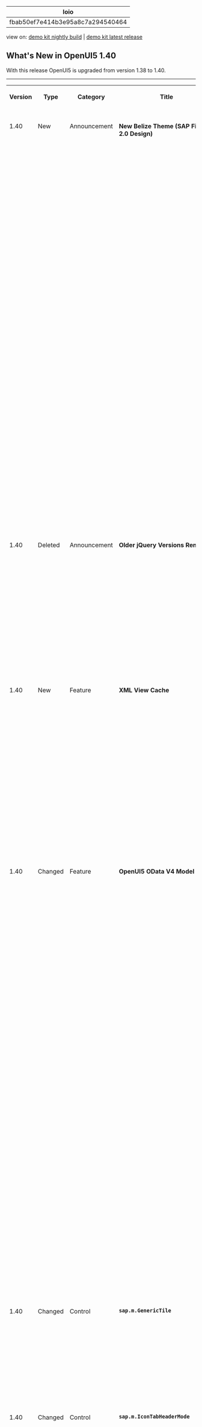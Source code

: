 <!-- loiofbab50ef7e414b3e95a8c7a294540464 -->

| loio |
| -----|
| fbab50ef7e414b3e95a8c7a294540464 |

<div id="loio">

view on: [demo kit nightly build](https://sdk.openui5.org/nightly/#/topic/fbab50ef7e414b3e95a8c7a294540464) | [demo kit latest release](https://sdk.openui5.org/topic/fbab50ef7e414b3e95a8c7a294540464)</div>

## What's New in OpenUI5 1.40

With this release OpenUI5 is upgraded from version 1.38 to 1.40.

****


<table>
<tr>
<th valign="top">

Version

</th>
<th valign="top">

Type

</th>
<th valign="top">

Category

</th>
<th valign="top">

Title

</th>
<th valign="top">

Description

</th>
<th valign="top">

Action

</th>
<th valign="top">

Available as of

</th>
</tr>
<tr>
<td valign="top">

1.40 

</td>
<td valign="top">

New 

</td>
<td valign="top">

Announcement 

</td>
<td valign="top">

**New Belize Theme \(SAP Fiori 2.0 Design\)** 

</td>
<td valign="top">

**New Belize Theme \(SAP Fiori 2.0 Design\)**

The new Belize theme \(`sap_belize`\) has been introduced and replaces Blue Crystal \(`sap_bluecrystal`\) as the default theme. Blue Crystal is only supported until version 1.38. Note that Blue Crystal will remain supported for at least two more years in the 1.38 release branch, which is a long-term maintenance branch.

> ### Caution:  
> The Belize theme does not support deprecated libraries such as `sap.ui.commons`, or `sap.ui.ux3` \(see [Deprecated Themes and Libraries](Deprecated_Themes_and_Libraries_a87ca84.md)\).
> 
> Custom themes based on `sap_bluecrystal` are no longer supported with 1.40 or higher. Furthermore, custom themes cannot be converted to Belize automatically, you will have to adapt them manually.
> 
> Belize does not support the same set of theme parameters as Blue Crystal. If you use custom themes or custom controls, check whether all parameters you use are still supported.

> ### Note:  
> Sorry! Many of the examples, tutorials, and screenshots in this documentation still use Blue Crystal \(`sap_bluecrystal`\). Since there are so many, we simply could not manage to update those. Please keep in mind that you should use Belize \(`sap_belize`\) instead.

<sub>New•Announcement•Info Only•1.40</sub>

</td>
<td valign="top">

Info Only

</td>
<td valign="top">

2016-08-24

</td>
</tr>
<tr>
<td valign="top">

1.40 

</td>
<td valign="top">

Deleted 

</td>
<td valign="top">

Announcement 

</td>
<td valign="top">

**Older jQuery Versions Removed** 

</td>
<td valign="top">

**Older jQuery Versions Removed**

As of this version, OpenUI5 only contains one version of jQuery \(the current version is 2.2.3\). This standard version is always used when no other jQuery version is included in the bootstrap of an app. If you need a specific jQuery version for your app, add and load it explicitly as described in [noJQuery Variant for Bootstrapping](noJQuery_Variant_for_Bootstrapping_91f1dd0.md). Check the console for the related warning message if you are unsure which version you are using.

<sub>Deleted•Announcement•Info Only•1.40</sub>

</td>
<td valign="top">

Info Only 

</td>
<td valign="top">

2016-08-24

</td>
</tr>
<tr>
<td valign="top">

1.40 

</td>
<td valign="top">

New 

</td>
<td valign="top">

Feature 

</td>
<td valign="top">

**XML View Cache** 

</td>
<td valign="top">

**XML View Cache**

You can use a caching mechanism to speed up processing times of XML views that make heavy use of the preprocessor feature. To make sure that the cache always contains the latest view data, invalidate the cache whenever the data that is needed for preprocessing changes. When the cache is invalidated, all resources are processed again and the cache gets filled with new data. For more information, see [XML View Cache](XML_View_Cache_3d85d5e.md).

Parts of this feature are currently still experimental! For more information, see [API Reference: `sap.ui.xmlview`](https://sdk.openui5.org/api/sap.ui/methods/sap.ui.xmlview).

<sub>New•Feature•Info Only•1.40</sub>

</td>
<td valign="top">

Info Only 

</td>
<td valign="top">

2016-08-24

</td>
</tr>
<tr>
<td valign="top">

1.40 

</td>
<td valign="top">

Changed 

</td>
<td valign="top">

Feature 

</td>
<td valign="top">

**OpenUI5 OData V4 Model** 

</td>
<td valign="top">

**OpenUI5 OData V4 Model**

The second version of the OpenUI5 OData V4 model introduces the following features:

-   Server-side sorting and filtering integrated in the OpenUI5 programming model

-   Reset changes functionality for batch groups

-   List bindings and context bindings with relative paths can read their own data

-   Context objects as an API

-   Support for contained entities


> ### Restriction:  
> Due to the limited feature scope of this version of the OpenUI5 OData V4 model, check that all required features are in place before developing applications. Double check the detailed documentation of the features, as certain parts of a feature may be missing although you might expect these parts as given. While we aimed at being compatible with existing controls, some controls might not work due to small incompatibilities compared to `sap.ui.model.odata.(v2.)ODataModel`, or due to missing features in the model \(like tree binding\). The interface for applications has been changed for easier and more efficient use of the model. For a summary of these changes, see [Changes Compared to OData V2 Model](Changes_Compared_to_OData_V2_Model_abd4d7c.md).

For more information, see [OData V4 Model](OData_V4_Model_5de13cf.md), the [API Reference](https://sdk.openui5.org/api/sap.ui.model.odata.v4), and the [Samples](https://sdk.openui5.org/entity/sap.ui.model.odata.v4.ODataModel).

<sub>Changed•Feature•Info Only•1.40</sub>

</td>
<td valign="top">

Info Only 

</td>
<td valign="top">

2016-08-24

</td>
</tr>
<tr>
<td valign="top">

1.40 

</td>
<td valign="top">

Changed 

</td>
<td valign="top">

Control 

</td>
<td valign="top">

**`sap.m.GenericTile`** 

</td>
<td valign="top">

**`sap.m.GenericTile`**

The `GenericTile` control can be implemented as slide tile. The animated content of the slide tile now includes a navigation option to pause the slide show or to navigate forward or backward to the slide. For more information, see the [API Reference](https://sdk.openui5.org/api/sap.m.GenericTile), and the [Sample](https://sdk.openui5.org/entity/sap.m.SlideTile/sample/sap.m.sample.SlideTile).

<sub>Changed•Control•Info Only•1.40</sub>

</td>
<td valign="top">

Info Only 

</td>
<td valign="top">

2016-08-24

</td>
</tr>
<tr>
<td valign="top">

1.40 

</td>
<td valign="top">

Changed 

</td>
<td valign="top">

Control 

</td>
<td valign="top">

**`sap.m.IconTabHeaderMode`** 

</td>
<td valign="top">

**`sap.m.IconTabHeaderMode`**

A new `IconTabBar` property, `headerMode`, has been introduced. It accepts `sap.m.IconTabHeaderMode.Standard` and `sap.m.IconTabHeaderMode.Inline` values. Inline mode forces the tab text and item number to be on the same row. For more information, see the [API Reference](https://sdk.openui5.org/api/sap.m.IconTabHeaderMode), and the [Sample](https://sdk.openui5.org/entity/sap.m.IconTabBar/sample/sap.m.sample.IconTabBarInlineMode).

<sub>Changed•Control•Info Only•1.40</sub>

</td>
<td valign="top">

Info Only 

</td>
<td valign="top">

2016-08-24

</td>
</tr>
<tr>
<td valign="top">

1.40 

</td>
<td valign="top">

Changed 

</td>
<td valign="top">

Control 

</td>
<td valign="top">

**`sap.m.Page`** 

</td>
<td valign="top">

**`sap.m.Page`**

The `Page` control now offers a floating footer. This new feature helps unify the look-and-feel of page controls and also improves the visibility of the actions located in the footer. The floating footer can be switched on with the `toggleFooter` property. For more information, see the [API Reference](https://sdk.openui5.org/api/sap.m.Page/methods/setFloatingFooter), and the [Sample](https://sdk.openui5.org/entity/sap.m.Page/sample/sap.m.sample.PageFloatingFooter).

<sub>Changed•Control•Info Only•1.40</sub>

</td>
<td valign="top">

Info Only 

</td>
<td valign="top">

2016-08-24

</td>
</tr>
<tr>
<td valign="top">

1.40 

</td>
<td valign="top">

Changed 

</td>
<td valign="top">

Control 

</td>
<td valign="top">

**`sap.m.OverflowToolbar`** 

</td>
<td valign="top">

**`sap.m.OverflowToolbar`**

The overflow menu is now configurable to remain open if the selected element triggers `sap.m.ActionSheet` or `sap.m.Popover`.

<sub>Changed•Control•Info Only•1.40</sub>

</td>
<td valign="top">

Info Only 

</td>
<td valign="top">

2016-08-24

</td>
</tr>
<tr>
<td valign="top">

1.40 

</td>
<td valign="top">

Changed 

</td>
<td valign="top">

Control 

</td>
<td valign="top">

**`sap.m.RangeSlider`** 

</td>
<td valign="top">

**`sap.m.RangeSlider`**

-   The tooltips above the handles of the `RangeSlider` can be used to define values for the slider. This eases the interaction with the control and helps users to enter precise values. You can enable this by setting the `inputsAsTooltips` property. For more information, see the [API Reference](https://sdk.openui5.org/api/sap.m.RangeSlider/methods/setInputsAsTooltips).

-   You can now move the entire selected range. Selecting and holding the range line moves the whole range. For more information, see the [Sample](https://sdk.openui5.org/entity/sap.m.RangeSlider/sample/sap.m.sample.RangeSlider).


<sub>Changed•Control•Info Only•1.40</sub>

</td>
<td valign="top">

Info Only 

</td>
<td valign="top">

2016-08-24

</td>
</tr>
<tr>
<td valign="top">

1.40 

</td>
<td valign="top">

Changed 

</td>
<td valign="top">

Control 

</td>
<td valign="top">

**`sap.m.Text`** 

</td>
<td valign="top">

**`sap.m.Text`**

Line breaks \(`\r\n`, `\n\r`, `\r`, `\n`\) are always visualized now. You can disable this by setting the wrapping property to `false`. For more information, see the [API Reference](https://sdk.openui5.org/api/sap.m.Text/methods/setWrapping).

<sub>Changed•Control•Info Only•1.40</sub>

</td>
<td valign="top">

Info Only 

</td>
<td valign="top">

2016-08-24

</td>
</tr>
<tr>
<td valign="top">

1.40 

</td>
<td valign="top">

Changed 

</td>
<td valign="top">

Control 

</td>
<td valign="top">

**`sap.m.TimePicker`** 

</td>
<td valign="top">

**`sap.m.TimePicker`**

The `TimePicker` control now has configurable step precision for minutes and seconds. For more information, see the [API Reference](https://sdk.openui5.org/api/sap.m.TimePicker).

<sub>Changed•Control•Info Only•1.40</sub>

</td>
<td valign="top">

Info Only 

</td>
<td valign="top">

2016-08-24

</td>
</tr>
<tr>
<td valign="top">

1.40 

</td>
<td valign="top">

Changed 

</td>
<td valign="top">

Control 

</td>
<td valign="top">

**`sap.ui.core.format.NumberFormat`** 

</td>
<td valign="top">

**`sap.ui.core.format.NumberFormat`**

You can now use the `shortRefNumber` option to calculate all numbers in one screen, especially for charts, based on the same scaling factor. With the `showScale` option, you can show or hide the scaling factor in the formatted number. The scaling takes the current locale into account.For more information, see the [API Reference](https://sdk.openui5.org/api/sap.ui.core.format.NumberFormat).

<sub>Changed•Control•Info Only•1.40</sub>

</td>
<td valign="top">

Info Only 

</td>
<td valign="top">

2016-08-24

</td>
</tr>
<tr>
<td valign="top">

1.40 

</td>
<td valign="top">

Changed 

</td>
<td valign="top">

User Documentation 

</td>
<td valign="top">

**Documentation Structure** 

</td>
<td valign="top">

**Documentation Structure**

Since the *Control-specific Information* was not easy to find, we decided to move the content to the new section *More About Controls* on top level of the structure \(see [More About Controls](More_About_Controls_3ec6808.md)\).

<sub>Changed•User Documentation•Info Only•1.40</sub>

</td>
<td valign="top">

Info Only 

</td>
<td valign="top">

2016-08-24

</td>
</tr>
</table>

**Parent topic:**[Previous Versions](Previous_Versions_6660a59.md "")

**Related Information**  


[What's New in OpenUI5 1.126](What_s_New_in_OpenUI5_1_126_1d98116.md "With this release OpenUI5 is upgraded from version 1.125 to 1.126.")

[What's New in OpenUI5 1.125](What_s_New_in_OpenUI5_1_125_9d87044.md "With this release OpenUI5 is upgraded from version 1.124 to 1.125.")

[What's New in OpenUI5 1.124](What_s_New_in_OpenUI5_1_124_7f77c3f.md "With this release OpenUI5 is upgraded from version 1.123 to 1.124.")

[What's New in OpenUI5 1.123](What_s_New_in_OpenUI5_1_123_9d00ac7.md "With this release OpenUI5 is upgraded from version 1.122 to 1.123.")

[What's New in OpenUI5 1.122](What_s_New_in_OpenUI5_1_122_5d078da.md "With this release OpenUI5 is upgraded from version 1.121 to 1.122.")

[What's New in OpenUI5 1.121](What_s_New_in_OpenUI5_1_121_91a4a2f.md "With this release OpenUI5 is upgraded from version 1.120 to 1.121.")

[What's New in OpenUI5 1.120](What_s_New_in_OpenUI5_1_120_2359b63.md "With this release OpenUI5 is upgraded from version 1.119 to 1.120.")

[What's New in OpenUI5 1.119](What_s_New_in_OpenUI5_1_119_0b1903a.md "With this release OpenUI5 is upgraded from version 1.118 to 1.119.")

[What's New in OpenUI5 1.118](What_s_New_in_OpenUI5_1_118_3eecbde.md "With this release OpenUI5 is upgraded from version 1.117 to 1.118.")

[What's New in OpenUI5 1.117](What_s_New_in_OpenUI5_1_117_029d3b4.md "With this release OpenUI5 is upgraded from version 1.116 to 1.117.")

[What's New in OpenUI5 1.116](What_s_New_in_OpenUI5_1_116_ebd6f34.md "With this release OpenUI5 is upgraded from version 1.115 to 1.116.")

[What's New in OpenUI5 1.115](What_s_New_in_OpenUI5_1_115_409fde8.md "With this release OpenUI5 is upgraded from version 1.114 to 1.115.")

[What's New in OpenUI5 1.114](What_s_New_in_OpenUI5_1_114_890fce1.md "With this release OpenUI5 is upgraded from version 1.113 to 1.114.")

[What's New in OpenUI5 1.113](What_s_New_in_OpenUI5_1_113_a9553fe.md "With this release OpenUI5 is upgraded from version 1.112 to 1.113.")

[What's New in OpenUI5 1.112](What_s_New_in_OpenUI5_1_112_34afc69.md "With this release OpenUI5 is upgraded from version 1.111 to 1.112.")

[What's New in OpenUI5 1.111](What_s_New_in_OpenUI5_1_111_7a67837.md "With this release OpenUI5 is upgraded from version 1.110 to 1.111.")

[What's New in OpenUI5 1.110](What_s_New_in_OpenUI5_1_110_71a855c.md "With this release OpenUI5 is upgraded from version 1.109 to 1.110.")

[What's New in OpenUI5 1.109](What_s_New_in_OpenUI5_1_109_3264bd2.md "With this release OpenUI5 is upgraded from version 1.108 to 1.109.")

[What's New in OpenUI5 1.108](What_s_New_in_OpenUI5_1_108_66e33f0.md "With this release OpenUI5 is upgraded from version 1.107 to 1.108.")

[What's New in OpenUI5 1.107](What_s_New_in_OpenUI5_1_107_d4ff916.md "With this release OpenUI5 is upgraded from version 1.106 to 1.107.")

[What's New in OpenUI5 1.106](What_s_New_in_OpenUI5_1_106_5b497b0.md "With this release OpenUI5 is upgraded from version 1.105 to 1.106.")

[What's New in OpenUI5 1.105](What_s_New_in_OpenUI5_1_105_4d6c00e.md "With this release OpenUI5 is upgraded from version 1.104 to 1.105.")

[What's New in OpenUI5 1.104](What_s_New_in_OpenUI5_1_104_69e567c.md "With this release OpenUI5 is upgraded from version 1.103 to 1.104.")

[What's New in OpenUI5 1.103](What_s_New_in_OpenUI5_1_103_0e98c76.md "With this release OpenUI5 is upgraded from version 1.102 to 1.103.")

[What's New in OpenUI5 1.102](What_s_New_in_OpenUI5_1_102_f038c99.md "With this release OpenUI5 is upgraded from version 1.101 to 1.102.")

[What's New in OpenUI5 1.101](What_s_New_in_OpenUI5_1_101_7733b00.md "With this release OpenUI5 is upgraded from version 1.100 to 1.101.")

[What's New in OpenUI5 1.100](What_s_New_in_OpenUI5_1_100_27dec1d.md "With this release OpenUI5 is upgraded from version 1.99 to 1.100.")

[What's New in OpenUI5 1.99](What_s_New_in_OpenUI5_1_99_4f35848.md "With this release OpenUI5 is upgraded from version 1.98 to 1.99.")

[What's New in OpenUI5 1.98](What_s_New_in_OpenUI5_1_98_d9f16f2.md "With this release OpenUI5 is upgraded from version 1.97 to 1.98.")

[What's New in OpenUI5 1.97](What_s_New_in_OpenUI5_1_97_fa0e282.md "With this release OpenUI5 is upgraded from version 1.96 to 1.97.")

[What's New in OpenUI5 1.96](What_s_New_in_OpenUI5_1_96_7a9269f.md "With this release OpenUI5 is upgraded from version 1.95 to 1.96.")

[What's New in OpenUI5 1.95](What_s_New_in_OpenUI5_1_95_a1aea67.md "With this release OpenUI5 is upgraded from version 1.94 to 1.95.")

[What's New in OpenUI5 1.94](What_s_New_in_OpenUI5_1_94_c40f1e6.md "With this release OpenUI5 is upgraded from version 1.93 to 1.94.")

[What's New in OpenUI5 1.93](What_s_New_in_OpenUI5_1_93_f273340.md "With this release OpenUI5 is upgraded from version 1.92 to 1.93.")

[What's New in OpenUI5 1.92](What_s_New_in_OpenUI5_1_92_1ef345d.md "With this release OpenUI5 is upgraded from version 1.91 to 1.92.")

[What's New in OpenUI5 1.91](What_s_New_in_OpenUI5_1_91_0a2bd79.md "With this release OpenUI5 is upgraded from version 1.90 to 1.91.")

[What's New in OpenUI5 1.90](What_s_New_in_OpenUI5_1_90_91c10c2.md "With this release OpenUI5 is upgraded from version 1.89 to 1.90.")

[What's New in OpenUI5 1.89](What_s_New_in_OpenUI5_1_89_e56cddc.md "With this release OpenUI5 is upgraded from version 1.88 to 1.89.")

[What's New in OpenUI5 1.88](What_s_New_in_OpenUI5_1_88_e15a206.md "With this release OpenUI5 is upgraded from version 1.87 to 1.88.")

[What's New in OpenUI5 1.87](What_s_New_in_OpenUI5_1_87_b506da7.md "With this release OpenUI5 is upgraded from version 1.86 to 1.87.")

[What's New in OpenUI5 1.86](What_s_New_in_OpenUI5_1_86_4c1c959.md "With this release OpenUI5 is upgraded from version 1.85 to 1.86.")

[What's New in OpenUI5 1.85](What_s_New_in_OpenUI5_1_85_1d18eb5.md "With this release OpenUI5 is upgraded from version 1.84 to 1.85.")

[What's New in OpenUI5 1.84](What_s_New_in_OpenUI5_1_84_dc76640.md "With this release OpenUI5 is upgraded from version 1.82 to 1.84.")

[What's New in OpenUI5 1.82](What_s_New_in_OpenUI5_1_82_3a8dd13.md "With this release OpenUI5 is upgraded from version 1.81 to 1.82.")

[What's New in OpenUI5 1.81](What_s_New_in_OpenUI5_1_81_f5e2a21.md "With this release OpenUI5 is upgraded from version 1.80 to 1.81.")

[What's New in OpenUI5 1.80](What_s_New_in_OpenUI5_1_80_8cee506.md "With this release OpenUI5 is upgraded from version 1.79 to 1.80.")

[What's New in OpenUI5 1.79](What_s_New_in_OpenUI5_1_79_99c4cdc.md "With this release OpenUI5 is upgraded from version 1.78 to 1.79.")

[What's New in OpenUI5 1.78](What_s_New_in_OpenUI5_1_78_f09b63e.md "With this release OpenUI5 is upgraded from version 1.77 to 1.78.")

[What's New in OpenUI5 1.77](What_s_New_in_OpenUI5_1_77_c46b439.md "With this release OpenUI5 is upgraded from version 1.76 to 1.77.")

[What's New in OpenUI5 1.76](What_s_New_in_OpenUI5_1_76_aad03b5.md "With this release OpenUI5 is upgraded from version 1.75 to 1.76.")

[What's New in OpenUI5 1.75](What_s_New_in_OpenUI5_1_75_5cbb62d.md "With this release OpenUI5 is upgraded from version 1.74 to 1.75.")

[What's New in OpenUI5 1.74](What_s_New_in_OpenUI5_1_74_c22208a.md "With this release OpenUI5 is upgraded from version 1.73 to 1.74.")

[What's New in OpenUI5 1.73](What_s_New_in_OpenUI5_1_73_231dd13.md "With this release OpenUI5 is upgraded from version 1.72 to 1.73.")

[What's New in OpenUI5 1.72](What_s_New_in_OpenUI5_1_72_521cad9.md "With this release OpenUI5 is upgraded from version 1.71 to 1.72.")

[What's New in OpenUI5 1.71](What_s_New_in_OpenUI5_1_71_a93a6a3.md "With this release OpenUI5 is upgraded from version 1.70 to 1.71.")

[What's New in OpenUI5 1.70](What_s_New_in_OpenUI5_1_70_f073d69.md "With this release OpenUI5 is upgraded from version 1.69 to 1.70.")

[What's New in OpenUI5 1.69](What_s_New_in_OpenUI5_1_69_89a18bd.md "With this release OpenUI5 is upgraded from version 1.68 to 1.69.")

[What's New in OpenUI5 1.68](What_s_New_in_OpenUI5_1_68_f94bf93.md "With this release OpenUI5 is upgraded from version 1.67 to 1.68.")

[What's New in OpenUI5 1.67](What_s_New_in_OpenUI5_1_67_a6b1472.md "With this release OpenUI5 is upgraded from version 1.66 to 1.67.")

[What's New in OpenUI5 1.66](What_s_New_in_OpenUI5_1_66_c9896e9.md "With this release OpenUI5 is upgraded from version 1.65 to 1.66.")

[What's New in OpenUI5 1.65](What_s_New_in_OpenUI5_1_65_0f5acfd.md "With this release OpenUI5 is upgraded from version 1.64 to 1.65.")

[What's New in OpenUI5 1.64](What_s_New_in_OpenUI5_1_64_0e30822.md "With this release OpenUI5 is upgraded from version 1.63 to 1.64.")

[What's New in OpenUI5 1.63](What_s_New_in_OpenUI5_1_63_e8d9da7.md "With this release OpenUI5 is upgraded from version 1.62 to 1.63.")

[What's New in OpenUI5 1.62](What_s_New_in_OpenUI5_1_62_771f4d5.md "With this release OpenUI5 is upgraded from version 1.61 to 1.62.")

[What's New in OpenUI5 1.61](What_s_New_in_OpenUI5_1_61_d991552.md "With this release OpenUI5 is upgraded from version 1.60 to 1.61.")

[What's New in OpenUI5 1.60](What_s_New_in_OpenUI5_1_60_5a0e1f7.md "With this release OpenUI5 is upgraded from version 1.58 to 1.60.")

[What's New in OpenUI5 1.58](What_s_New_in_OpenUI5_1_58_7c927aa.md "With this release OpenUI5 is upgraded from version 1.56 to 1.58.")

[What's New in OpenUI5 1.56](What_s_New_in_OpenUI5_1_56_108b7fd.md "With this release OpenUI5 is upgraded from version 1.54 to 1.56.")

[What's New in OpenUI5 1.54](What_s_New_in_OpenUI5_1_54_c838330.md "With this release OpenUI5 is upgraded from version 1.52 to 1.54.")

[What's New in OpenUI5 1.52](What_s_New_in_OpenUI5_1_52_849e1b6.md "With this release OpenUI5 is upgraded from version 1.50 to 1.52.")

[What's New in OpenUI5 1.50](What_s_New_in_OpenUI5_1_50_759e9f3.md "With this release OpenUI5 is upgraded from version 1.48 to 1.50.")

[What's New in OpenUI5 1.48](What_s_New_in_OpenUI5_1_48_fa1efac.md "With this release OpenUI5 is upgraded from version 1.46 to 1.48.")

[What's New in OpenUI5 1.46](What_s_New_in_OpenUI5_1_46_6307539.md "With this release OpenUI5 is upgraded from version 1.44 to 1.46.")

[What's New in OpenUI5 1.44](What_s_New_in_OpenUI5_1_44_a0cb7a0.md "With this release OpenUI5 is upgraded from version 1.42 to 1.44.")

[What's New in OpenUI5 1.42](What_s_New_in_OpenUI5_1_42_468b05d.md "With this release OpenUI5 is upgraded from version 1.40 to 1.42.")

[What's New in OpenUI5 1.38](What_s_New_in_OpenUI5_1_38_f218918.md "With this release OpenUI5 is upgraded from version 1.36 to 1.38.")

